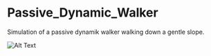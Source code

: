 # Passive_Dynamic_Walker
Simulation of a passive dynamik walker walking down a gentle slope.

![Alt Text](https://github.com/rwittmuess/Passive_Dynamic_Walker/blob/main/two_link_walker.gif)
